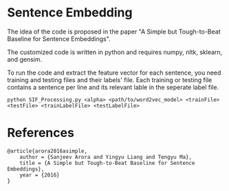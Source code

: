 # Sentence Embedding 

The idea of the code is proposed in the paper "A Simple but Tough-to-Beat Baseline for Sentence Embeddings".

The customized code is written in python and requires numpy, nltk, sklearn, and gensim. 

To run the code and extract the feature vector for each sentence, you need training and testing files and their labels' file.
Each training or testing file contains a sentence per line and its relevant lable in the seperate label file. 

```
python SIF_Processing.py <alpha> <path/to/word2vec_model> <trainFile> <testFile> <trainLabelFile> <testLabelFile>
```

# References


```
@article{arora2016asimple, 
	author = {Sanjeev Arora and Yingyu Liang and Tengyu Ma}, 
	title = {A Simple but Tough-to-Beat Baseline for Sentence Embeddings}, 
	year = {2016}
}
```
